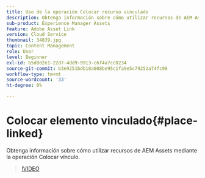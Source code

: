 ```yaml
---
title: Uso de la operación Colocar recurso vinculado
description: Obtenga información sobre cómo utilizar recursos de AEM Assets mediante la operación Colocar vínculo.
sub-product: Experience Manager Assets
feature: Adobe Asset Link
version: Cloud Service
thumbnail: 34839.jpg
topic: Content Management
role: User
level: Beginner
exl-id: b5d0d2e1-22d7-4dd9-9913-c6f4a7cc0234
source-git-commit: b3e9251bdb18a008be95c1fa9e5c79252a74fc98
workflow-type: tm+mt
source-wordcount: '33'
ht-degree: 0%

---
```


# Colocar elemento vinculado{#place-linked}

Obtenga información sobre cómo utilizar recursos de AEM Assets mediante la operación Colocar vínculo.

>[!VIDEO](https://video.tv.adobe.com/v/34839?quality=12&learn=on)
